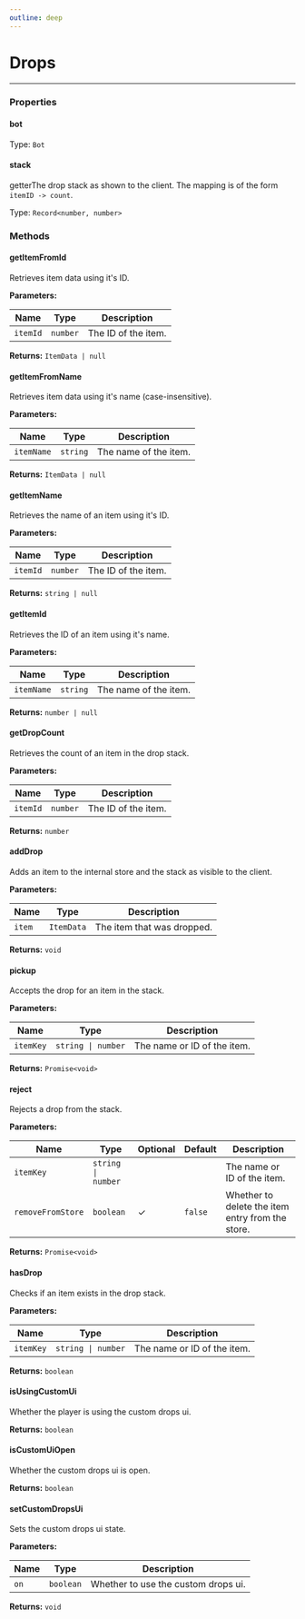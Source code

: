 ```yaml
---
outline: deep
---
```


# Drops 

---

### Properties

#### bot

Type: `Bot`

#### stack

​<Badge type="info">getter</Badge>The drop stack as shown to the client. The mapping is of the form `itemID -> count`.

Type: `Record<number, number>`

### Methods

#### getItemFromId

Retrieves item data using it's ID.

**Parameters:**

| Name | Type | Description |
|------|------|-------------|
| `itemId` | `number` | The ID of the item. |

**Returns:** `ItemData | null`

#### getItemFromName

Retrieves item data using it's name (case-insensitive).

**Parameters:**

| Name | Type | Description |
|------|------|-------------|
| `itemName` | `string` | The name of the item. |

**Returns:** `ItemData | null`

#### getItemName

Retrieves the name of an item using it's ID.

**Parameters:**

| Name | Type | Description |
|------|------|-------------|
| `itemId` | `number` | The ID of the item. |

**Returns:** `string | null`

#### getItemId

Retrieves the ID of an item using it's name.

**Parameters:**

| Name | Type | Description |
|------|------|-------------|
| `itemName` | `string` | The name of the item. |

**Returns:** `number | null`

#### getDropCount

Retrieves the count of an item in the drop stack.

**Parameters:**

| Name | Type | Description |
|------|------|-------------|
| `itemId` | `number` | The ID of the item. |

**Returns:** `number`

#### addDrop

Adds an item to the internal store and the stack as visible to the client.

**Parameters:**

| Name | Type | Description |
|------|------|-------------|
| `item` | `ItemData` | The item that was dropped. |

**Returns:** `void`

#### pickup

Accepts the drop for an item in the stack.

**Parameters:**

| Name | Type | Description |
|------|------|-------------|
| `itemKey` | `string \| number` | The name or ID of the item. |

**Returns:** `Promise<void>`

#### reject

Rejects a drop from the stack.

**Parameters:**

| Name | Type | Optional | Default | Description |
|------|------|----------|---------|-------------|
| `itemKey` | `string \| number` |  |  | The name or ID of the item. |
| `removeFromStore` | `boolean` | ✓ | `false` | Whether to delete the item entry from the store. |

**Returns:** `Promise<void>`

#### hasDrop

Checks if an item exists in the drop stack.

**Parameters:**

| Name | Type | Description |
|------|------|-------------|
| `itemKey` | `string \| number` | The name or ID of the item. |

**Returns:** `boolean`

#### isUsingCustomUi

Whether the player is using the custom drops ui.

**Returns:** `boolean`

#### isCustomUiOpen

Whether the custom drops ui is open.

**Returns:** `boolean`

#### setCustomDropsUi

Sets the custom drops ui state.

**Parameters:**

| Name | Type | Description |
|------|------|-------------|
| `on` | `boolean` | Whether to use the custom drops ui. |

**Returns:** `void`

